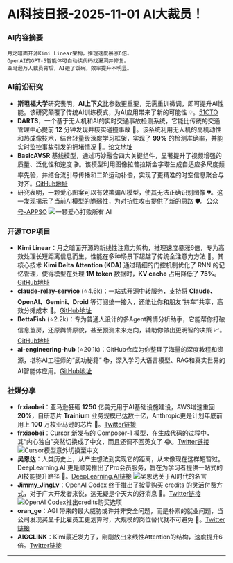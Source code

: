 
# AI科技日报-2025-11-01 AI大裁员！
### **AI内容摘要**
```
月之暗面开源Kimi Linear架构，推理速度暴涨6倍。
OpenAI的GPT-5智能体可自动读代码找漏洞并修复。
亚马逊万人裁员背后，AI砸了饭碗，效率提升不明显。
```
### AI前沿研究
*   **斯坦福大学**研究表明，**AI上下文**比参数更重要，无需重训微调，即可提升AI性能。该研究颠覆了传统AI训练模式，为AI应用带来了新的可能性 💡。[51CTO](https://www.51cto.com/article/828564.html)
*   **DARTS**，一个基于无人机和AI的实时交通事故检测系统，它能比传统的交通管理中心提前 **12** 分钟发现并核实碰撞事故 🚁。该系统利用无人机的高机动性和热成像技术，结合轻量级深度学习框架，实现了 **99%** 的检测准确率，并能实时监控事故引发的拥堵情况 🚦。[论文地址](https://arxiv.org/abs/2510.26004)
*   **BasicAVSR** 基线模型，通过巧妙融合四大关键组件，显著提升了视频增强的质量、泛化性和速度 🎬。该模型利用图像拉普拉斯金字塔生成自适应多尺度频率先验，并结合流引导传播和二阶运动补偿，实现了更精准的时空信息聚合与对齐。[GitHub地址](https://github.com/shangwei5/BasicAVSR)
*   研究表明，一颗爱心图案可以有效欺骗AI模型，使其无法正确识别图像 💔。这一发现揭示了当前AI模型的脆弱性，为对抗性攻击提供了新的思路 🛡️。[公众号-APPSO](https://mp.weixin.qq.com/s/0gwnkErp7_hBnyvj5iHurA)
    ![一颗爱心打败所有 AI](https://mmbiz.qpic.cn/sz_mmbiz_jpg/ePTzepwoNWPG1QwOJMyLibUVOaVG7EAfDgMUAFR4o6XNhEl9ibozdeXhDXw0UAUkicavIFZdLxFHH3sFQqyTyJGgg/0?wx_fmt=jpeg)
### 开源TOP项目
*   **Kimi Linear**：月之暗面开源的新线性注意力架构，推理速度暴涨6倍，专为高效处理长短距离信息而生，性能在多种场景下超越了传统全注意力方法 🚀。其核心技术 **Kimi Delta Attention (KDA)** 通过精细的门控机制优化了 RNN 的记忆管理，使得模型在处理 **1M token** 数据时，**KV cache** 占用降低了 **75%**。[GitHub地址](https://github.com/MoonshotAI/Kimi-Linear/blob/master/tech_report.pdf)
*   **claude-relay-service** (⭐4.6k)：一站式开源中转服务，支持将 **Claude、OpenAI、Gemini、Droid** 等订阅统一接入，还能让你和朋友“拼车”共享，高效分摊成本 🚗。[GitHub地址](https://github.com/Wei-Shaw/claude-relay-service)
*   **BettaFish** (⭐2.2k)：专为普通人设计的多Agent舆情分析助手，它能帮你打破信息茧房，还原舆情原貌，甚至预测未来走向，辅助你做出更明智的决策 📈。[GitHub地址](https://github.com/666ghj/BettaFish)
*   **ai-engineering-hub** (⭐20.1k)：GitHub仓库为你整理了海量的深度教程和资源，堪称AI工程师的“武功秘籍” 📚，深入学习大语言模型、RAG和真实世界的AI智能体应用。[GitHub地址](https://github.com/patchy631/ai-engineering-hub)
### 社媒分享
*   **frxiaobei**：亚马逊狂砸 **1250** 亿美元用于AI基础设施建设，AWS增速重回 **20%**，自研芯片 **Trainium** 业务规模已达数十亿，Anthropic更是计划年底前用上 **100** 万枚亚马逊的芯片 🚀。[Twitter链接](https://x.com/frxiaobei/status/1984135171134939158)
*   **frxiaobei**：Cursor 新发布的 Composer-1 模型，在生成代码的过程中，其“内心独白”突然切换成了中文，而且还调不回英文了 😂。[Twitter链接](https://x.com/frxiaobei/status/1984199172816597065)
    ![Cursor模型意外切换至中文](https://source.hubtoday.app/images/2025/10/news_01k8xepy06eb1rsbd56yffwtm5.avif)
*   **吴恩达**：人类历史上，从产生想法到实现它的距离，从未像现在这样短暂过。DeepLearning.AI 更是顺势推出了Pro会员服务，旨在为学习者提供一站式的AI技能提升路径 🚀。[DeepLearning.AI链接](https://hubs.la/Q03QZZZB0)
    ![吴恩达关于AI时代的名言](https://source.hubtoday.app/images/2025/10/news_01k8xeq4cwfvgsybmapkmzz4qn.avif)
*   **Jimmy_JingLv**：OpenAI Codex 终于推出了按需购买 credits 的灵活付费方式，对于广大开发者来说，这无疑是个天大的好消息 🎉。[Twitter链接](https://x.com/Jimmy_JingLv/status/1984114428816888281)
    ![OpenAI Codex推出credits购买选项](https://source.hubtoday.app/images/2025/10/news_01k8xerenff77twd5xhv1wnwmc.avif)
*   **oran_ge**：AGI 带来的最大威胁或许并非安全问题，而是朴素的就业问题，当公司发现买显卡比雇员工更划算时，大规模的岗位替代就不可避免 🤖。[Twitter链接](https://x.com/oran_ge/status/1984026986055090221)
*   **AIGCLINK**：Kimi最近发力了，刚刚放出来线性Attention的结构，速度提升6倍。[Twitter链接](https://x.com/aigclink/status/1984082034101514550)
---